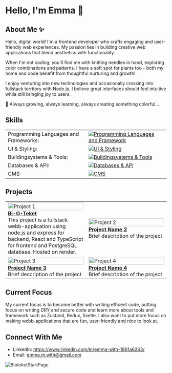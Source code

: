 # Hello, I'm Emma 👋

## About Me ✨
Hello, digital world! I'm a frontend developer who crafts engaging and user-friendly web experiences. My passion lies in building creative web applications that blend aesthetics with functionality.

When I'm not coding, you'll find me with knitting needles in hand, exploring color combinations and patterns. I have a soft spot for plants too - both my home and code benefit from thoughtful nurturing and growth!

I enjoy venturing into new technologies and occasionally crossing into fullstack territory with Node.js. I believe great interfaces should feel intuitive while still bringing joy to users.

🌱 Always growing, always learning, always creating something colorful...

## Skills
<table>
  <tr>
    <td align="left" width="50%">
      Programming Languages and Frameworks:
    </td>
    <td align="left" width="50%">
      <a href="https://skillicons.dev">
        <img src="https://skillicons.dev/icons?i=ts,js,php,vue,react,nodejs,nextjs,express" alt="Programming Languages and Framework">
      </a>
    </td>
  </tr>
  <tr>
    <td align="left">
      UI & Styling:
    </td>
    <td align="left">
      <a href="https://skillicons.dev">
        <img src="https://skillicons.dev/icons?i=css,tailwind,figma,emotion,styledcomponents" alt=" UI & Styling">
      </a>
    </td>
  </tr>
  <tr>
    <td align="left">
      Buildingsystems & Tools:
    </td>
    <td align="left">
      <a href="https://skillicons.dev">
        <img src="https://skillicons.dev/icons?i=vite,git" alt="Buildingsystems & Tools">
      </a>
    </td>
  </tr>
  <tr>
    <td align="left">
      Databases & API:
    </td>
    <td align="left">
      <a href="https://skillicons.dev">
        <img src="https://skillicons.dev/icons?i=graphql,postgres,sqlite" alt="Databases & API">
      </a>
    </td>
  </tr>
  <tr>
      <tr>
    <td align="left">
     CMS:
    </td>
    <td align="left">
      <a href="https://skillicons.dev">
        <img src="https://skillicons.dev/icons?i=wordpress" alt="CMS">
      </a>
    </td>
  </tr>
</table>

## Projects
<table>
  <tr>
    <td align="left" width="50%">
      <a href="link-to-project">
        <img src="https://github.com/user-attachments/assets/2534aef5-8dd3-4a51-8d48-c9c71dab87f8" width="100%" alt="Project 1"/>
        <br />
        <b>Bi-O-Teket</b>
      </a>
      <br />
     This project is a fullstack webb-application using node.js and express for backend, React and TypeScript for frontend and PostgreSQL database. Hosted on render.</td>
    <td align="left" width="50%">
      <a href="link-to-project">
        <img src="image-url" width="100%" alt="Project 2"/>
        <br />
        <b>Project Name 2</b>
      </a>
      <br />
      Brief description of the project
    </td>
  </tr>
  <tr>
    <td align="left">
      <a href="link-to-project">
        <img src="image-url" width="100%" alt="Project 3"/>
        <br />
        <b>Project Name 3</b>
      </a>
      <br />
      Brief description of the project
    </td>
    <td align="left">
      <a href="link-to-project">
        <img src="image-url" width="100%" alt="Project 4"/>
        <br />
        <b>Project Name 4</b>
      </a>
      <br />
      Brief description of the project
    </td>
  </tr>
</table>

## Current Focus
My current focus is to become better with writing efficent code, putting focus on writing DRY and secure code and learn more about tools and framework such as Zustand, Redux, Svelte. I also want to put more focus on making webb-applications that are fun, user-friendly and nice to look at.

## Connect With Me
- LinkedIn: https://www.linkedin.com/in/emma-with-1861a6263/
- Email: emma.m.with@gmail.com

![BioteketStartPage]()

